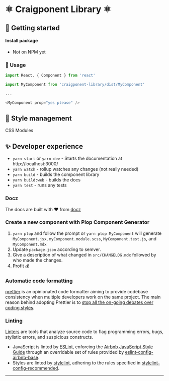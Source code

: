 # ⚛️ Craigponent Library ⚛️

## 🚀 Getting started

#### Install package
* Not on NPM yet

### 👾 Usage

```javascript
import React, { Component } from 'react'

import MyComponent from 'craigponent-library/dist/MyComponent'

...

<MyComponent prop="yes please" />
```


## 💅 Style management
CSS Modules


## ✨ Developer experience
* `yarn start` or `yarn dev` - Starts the documentation at http://localhost:3000/
* `yarn watch` - rollup watches any changes (not really needed)
* `yarn build` - builds the component library
* `yarn build:web` - builds the docs
* `yarn test` - runs any tests


### Docz
The docs are built with ❤️ from [docz][]

### Create a new component with Plop Component Generator
1. `yarn plop` and follow the prompt or `yarn plop MyComponent` will generate `MyComponent.jsx`, `myComponent.module.scss`, `MyComponent.test.js`, and `MyComponent.mdx`  
2. Update `package.json` according to semver.  
3. Give a description of what changed in `src/CHANGELOG.mdx` followed by who made the changes.  
4. Profit 💰  

### Automatic code formatting

[prettier][] is an opinionated code formatter aiming to provide codebase consistency when multiple developers work on the same project. The main reason behind adopting Prettier is to [stop all the on-going debates over coding styles][].

### Linting

[Linters][lint] are tools that analyze source code to flag programming errors, bugs, stylistic errors, and suspicious constructs.

- JavaScript is linted by [ESLint][], enforcing the [Airbnb JavaScript Style Guide][] through an overridable set of rules provided by [eslint-config-airbnb-base][].
- Styles are linted by [stylelint][], adhering to the rules specified in [stylelint-config-recommended][].



---
<!-- LINKS -->
[docz]: https://www.docz.site/
[prettier]: https://prettier.io/
[lint]: https://en.wikipedia.org/wiki/Lint_(software)
[eslint]: https://eslint.org/
[airbnb javascript style guide]: https://github.com/airbnb/javascript
[eslint-config-airbnb-base]: https://github.com/airbnb/javascript/tree/master/packages/eslint-config-airbnb-base
[stylelint]: https://stylelint.io/
[stylelint-config-recommended]: https://github.com/stylelint/stylelint-config-recommended
[stop all the on-going debates over coding styles]: https://prettier.io/docs/en/why-prettier.html
